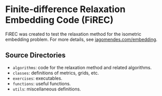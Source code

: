 # Finite-difference Relaxation Embedding Code (FiREC)

FiREC was created to test the relaxation method for the isometric embedding problem. For more details, see [iagomendes.com/embedding](https://iagomendes.com/embedding).

## Source Directories

- `algorithms`: code for the relaxation method and related algorithms.
- `classes`: definitions of metrics, grids, etc.
- `exercises`: executables.
- `functions`: useful functions.
- `utils`: miscellaneous definitions.
